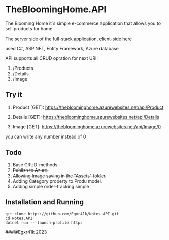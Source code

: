 # TheBloomingHome.API

The Blooming Home it`s simple e-commerce application that allows you to sell products for home

The server side of the full-stack application, client-side [here](https://github.com/Egxr41k/TheBloomingHome.UI/)

used C#, ASP.NET, Entity Framework, Azure database

API supports all CRUD opration for next URI:

1. /Products
2. /Details
3. /Image

## Try it
1. Product [GET]: 
	https://thebloominghome.azurewebsites.net/api/Product

2. Details [GET]:
	https://thebloominghome.azurewebsites.net/api/Details 

3.  Image   [GET]:
	https://thebloominghome.azurewebsites.net/api/Image/0

you can write any number instead of 0

## Todo
1. ~~Base CRUD-methods.~~
2. ~~Publish to Azure.~~
3. ~~Allowing Image saving in the "Assets" folder.~~
4. Adding Category property to Produ model.
5. Adding simple order-tracking simple


## Installation and Running 
```
git clone https://github.com/Egxr41k/Notes.API.git 
cd Notes.API
dotnet run ---launch-profile https
```

###@Egxr41k 2023
